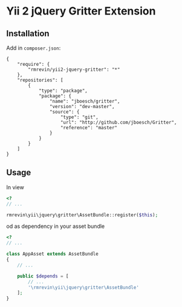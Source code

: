 Yii 2 jQuery Gritter Extension
==============================

Installation
------------
Add in `composer.json`:
```
{
    "require": {
        "rmrevin/yii2-jquery-gritter": "*"
    },
    "repositories": [
    	{
    		"type": "package",
    		"package": {
    			"name": "jboesch/gritter",
    			"version": "dev-master",
    			"source": {
    				"type": "git",
    				"url": "http://github.com/jboesch/Gritter",
    				"reference": "master"
    			}
    		}
    	}
    ]
}
```

Usage
-----
In view
```php
<?
// ...

rmrevin\yii\jquery\gritter\AssetBundle::register($this);

```

od as dependency in your asset bundle
```php
<?
// ...

class AppAsset extends AssetBundle
{
	// ...

	public $depends = [
		// ...
		'\rmrevin\yii\jquery\gritter\AssetBundle'
	];
}

```